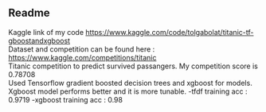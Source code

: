 ## Readme
Kaggle link of my code https://www.kaggle.com/code/tolgabolat/titanic-tf-gboostandxgboost
<br>
Dataset and competition can be found here : https://www.kaggle.com/competitions/titanic
<br>
Titanic competition to predict survived passangers. My competition score is 0.78708
<br>
Used Tensorflow gradient boosted decision trees and xgboost for models. Xgboost model performs better and it is more tunable.
-tfdf training acc : 0.9719
-xgboost training acc : 0.98
